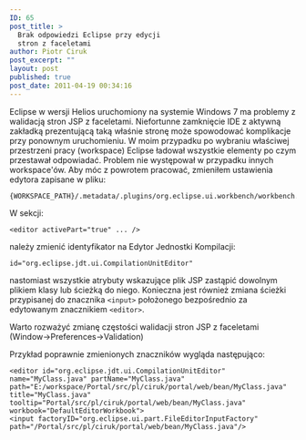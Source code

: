 ```yaml
---
ID: 65
post_title: >
  Brak odpowiedzi Eclipse przy edycji
  stron z faceletami
author: Piotr Ciruk
post_excerpt: ""
layout: post
published: true
post_date: 2011-04-19 00:34:16
---
```

Eclipse w wersji Helios uruchomiony na systemie Windows 7 ma problemy z walidacją stron JSP z faceletami. Niefortunne zamknięcie IDE z aktywną zakładką prezentującą taką właśnie stronę może spowodować komplikacje przy ponownym uruchomieniu. W moim przypadku po wybraniu właściwej przestrzeni pracy (workspace) Eclipse ładował wszystkie elementy po czym przestawał odpowiadać. Problem nie występował w przypadku innych workspace'ów.
Aby móc z powrotem pracować, zmieniłem ustawienia edytora zapisane w pliku:
```
{WORKSPACE_PATH}/.metadata/.plugins/org.eclipse.ui.workbench/workbench.xml
```

W sekcji:
```
<editor activePart="true" ... />
```
należy zmienić identyfikator na Edytor Jednostki Kompilacji:
```
id="org.eclipse.jdt.ui.CompilationUnitEditor"
```
nastomiast wszystkie atrybuty wskazujące plik JSP zastąpić dowolnym plikiem klasy lub ścieżką do niego.
Konieczna jest również zmiana ścieżki przypisanej do znacznika `<input>` położonego bezpośrednio za edytowanym znacznikiem `<editor>`.

Warto rozważyć zmianę częstości walidacji stron JSP z faceletami (Window->Preferences->Validation)

Przykład poprawnie zmienionych znaczników wygląda następująco:
```
<editor id="org.eclipse.jdt.ui.CompilationUnitEditor" name="MyClass.java" partName="MyClass.java" path="E:/workspace/Portal/src/pl/ciruk/portal/web/bean/MyClass.java" title="MyClass.java" tooltip="Portal/src/pl/ciruk/portal/web/bean/MyClass.java" workbook="DefaultEditorWorkbook">
<input factoryID="org.eclipse.ui.part.FileEditorInputFactory" path="/Portal/src/pl/ciruk/portal/web/bean/MyClass.java"/>
```